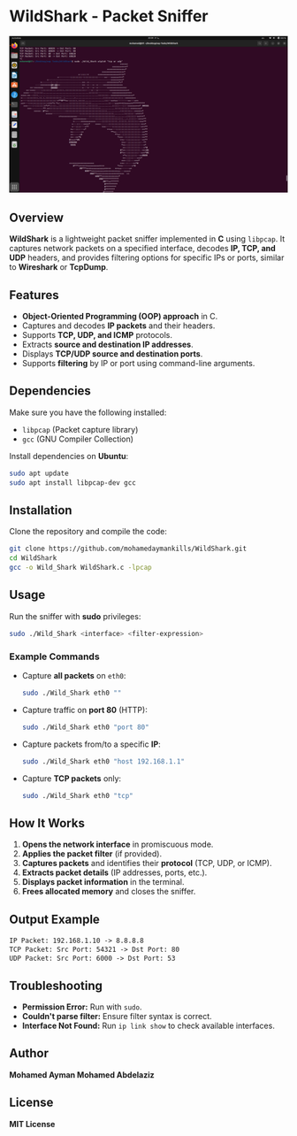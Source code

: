 # WildShark - Packet Sniffer
![1](https://github.com/mohamedaymankills/Packet-Sniffer-Using-OOP-In-C-Wild-Shark-/blob/main/Screenshot%20from%202025-01-31%2020-09-37.png)
## Overview

**WildShark** is a lightweight packet sniffer implemented in **C** using `libpcap`. It captures network packets on a specified interface, decodes **IP, TCP, and UDP** headers, and provides filtering options for specific IPs or ports, similar to **Wireshark** or **TcpDump**.

## Features

- **Object-Oriented Programming (OOP) approach** in C.
- Captures and decodes **IP packets** and their headers.
- Supports **TCP, UDP, and ICMP** protocols.
- Extracts **source and destination IP addresses**.
- Displays **TCP/UDP source and destination ports**.
- Supports **filtering** by IP or port using command-line arguments.

## Dependencies

Make sure you have the following installed:

- `libpcap` (Packet capture library)
- `gcc` (GNU Compiler Collection)

Install dependencies on **Ubuntu**:

```sh
sudo apt update
sudo apt install libpcap-dev gcc
```

## Installation

Clone the repository and compile the code:

```sh
git clone https://github.com/mohamedaymankills/WildShark.git
cd WildShark
gcc -o Wild_Shark WildShark.c -lpcap
```

## Usage

Run the sniffer with **sudo** privileges:

```sh
sudo ./Wild_Shark <interface> <filter-expression>
```

### Example Commands

- Capture **all packets** on `eth0`:
  
  ```sh
  sudo ./Wild_Shark eth0 ""
  ```
  
- Capture traffic on **port 80** (HTTP):
  
  ```sh
  sudo ./Wild_Shark eth0 "port 80"
  ```
  
- Capture packets from/to a specific **IP**:
  
  ```sh
  sudo ./Wild_Shark eth0 "host 192.168.1.1"
  ```
  
- Capture **TCP packets** only:
  
  ```sh
  sudo ./Wild_Shark eth0 "tcp"
  ```

## How It Works

1. **Opens the network interface** in promiscuous mode.
2. **Applies the packet filter** (if provided).
3. **Captures packets** and identifies their **protocol** (TCP, UDP, or ICMP).
4. **Extracts packet details** (IP addresses, ports, etc.).
5. **Displays packet information** in the terminal.
6. **Frees allocated memory** and closes the sniffer.

## Output Example

```
IP Packet: 192.168.1.10 -> 8.8.8.8
TCP Packet: Src Port: 54321 -> Dst Port: 80
UDP Packet: Src Port: 6000 -> Dst Port: 53
```

## Troubleshooting

- **Permission Error:** Run with `sudo`.
- **Couldn't parse filter:** Ensure filter syntax is correct.
- **Interface Not Found:** Run `ip link show` to check available interfaces.

## Author

**Mohamed Ayman Mohamed Abdelaziz**

## License

**MIT License**
